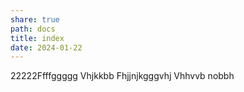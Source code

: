```yaml
---
share: true
path: docs
title: index
date: 2024-01-22
---
```


22222Ffffggggg
Vhjkkbb
Fhjjnjkgggvhj
Vhhvvb nobbh
